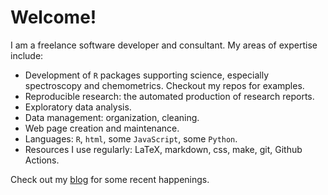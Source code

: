 # Welcome!

I am a freelance software developer and consultant. My areas of expertise include:


* Development of `R` packages supporting science, especially spectroscopy and chemometrics.  Checkout my repos for examples.
* Reproducible research: the automated production of research reports.
* Exploratory data analysis.
* Data management: organization, cleaning.
* Web page creation and maintenance.
* Languages: `R`, `html`, some `JavaScript`, some `Python`.
* Resources I use regularly: LaTeX, markdown, css, make, git, Github Actions.

Check out my [blog](https://chemospec.org/) for some recent happenings.
